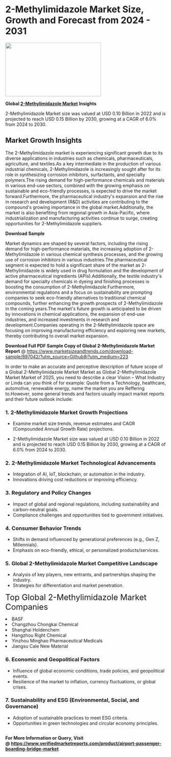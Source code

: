 <H1>2-Methylimidazole Market Size, Growth and Forecast from 2024 - 2031</H1><img class="aligncenter size-medium wp-image-584254" src="https://thirdeyenews.in/wp-content/uploads/2024/09/Global-Market-Research-300x168.jpeg" alt="" width="300" height="168" /><p><strong>Global&nbsp;<a href="https://www.marketsizeandtrends.com/download-sample/897042/?utm_source=Github8j?utm_medium=223">2-Methylimidazole Market</a> Insights</strong></p><p>2-Methylimidazole Market size was valued at USD 0.10 Billion in 2022 and is projected to reach USD 0.15 Billion by 2030, growing at a CAGR of 6.0% from 2024 to 2030.</p><p><h2>Market Growth Insights</h2> <p>The 2-Methylimidazole market is experiencing significant growth due to its diverse applications in industries such as chemicals, pharmaceuticals, agriculture, and textiles.As a key intermediate in the production of various industrial chemicals, 2-Methylimidazole is increasingly sought after for its role in synthesizing corrosion inhibitors, surfactants, and specialty polymers.The rising demand for high-performance chemicals and materials in various end-use sectors, combined with the growing emphasis on sustainable and eco-friendly processes, is expected to drive the market forward.Furthermore, the pharmaceutical industry's expansion and the rise in research and development (R&D) activities are contributing to the compound's growing importance in the global market.Additionally, the market is also benefiting from regional growth in Asia-Pacific, where industrialization and manufacturing activities continue to surge, creating opportunities for 2-Methylimidazole suppliers.</p> <p><strong>Download Sample</strong></p> <p>Market dynamics are shaped by several factors, including the rising demand for high-performance materials, the increasing adoption of 2-Methylimidazole in various chemical synthesis processes, and the growing use of corrosion inhibitors in various industries.The pharmaceutical segment is expected to hold a significant share of the market as 2-Methylimidazole is widely used in drug formulation and the development of active pharmaceutical ingredients (APIs).Additionally, the textile industry's demand for specialty chemicals in dyeing and finishing processes is boosting the consumption of 2-Methylimidazole.Furthermore, environmental regulations and a focus on sustainability are prompting companies to seek eco-friendly alternatives to traditional chemical compounds, further enhancing the growth prospects of 2-Methylimidazole in the coming years.The market's future growth is anticipated to be driven by innovations in chemical applications, the expansion of end-use industries, and increased investments in research and development.Companies operating in the 2-Methylimidazole space are focusing on improving manufacturing efficiency and exploring new markets, thereby contributing to overall market expansion.</p> <p><span class=""><strong>Download Full PDF Sample Copy of Global 2-Methylimidazole Market Report</strong> @ <a href="https://www.marketsizeandtrends.com/download-sample/897042/?utm_source=Github8j?utm_medium=223" target="_blank">https://www.marketsizeandtrends.com/download-sample/897042/?utm_source=Github8j?utm_medium=223</a></span></p><p>In order to make an accurate and perceptive description of future scope of a Global&nbsp;2-Methylimidazole Market Market as Global&nbsp;2-Methylimidazole Market Market of 2025, you need to describe a clear Vision &ndash; What Industry or Linda can you think of for example: Quote from a Technology, healthcare, automotive, renewable energy, name the market you are Reffering to.However, some general trends and factors usually impact market reports and their future outlook include:</p><h3>1.&nbsp;<strong>2-Methylimidazole Market Growth Projections</strong></h3><ul><li>Examine market size trends, revenue estimates and CAGR (Compounded Annual Growth Rate) projections.</li><li><p>2-Methylimidazole Market size was valued at USD 0.10 Billion in 2022 and is projected to reach USD 0.15 Billion by 2030, growing at a CAGR of 6.0% from 2024 to 2030.</p></li></ul><h3>2.&nbsp;<strong>2-Methylimidazole Market Technological Advancements</strong></h3><ul><li>Integration of AI, IoT, blockchain, or automation in the industry.</li><li>Innovations driving cost reductions or improving efficiency.</li></ul><h3>3.&nbsp;<strong>Regulatory and Policy Changes</strong></h3><ul><li>Impact of global and regional regulations, including sustainability and carbon-neutral goals.</li><li>Compliance challenges and opportunities tied to government initiatives.</li></ul><h3>4.&nbsp;<strong>Consumer Behavior Trends</strong></h3><ul><li>Shifts in demand influenced by generational preferences (e.g., Gen Z, Millennials).</li><li>Emphasis on eco-friendly, ethical, or personalized products/services.</li></ul><h3>5.&nbsp;<strong>Global 2-Methylimidazole Market Competitive Landscape</strong></h3><ul><li>Analysis of key players, new entrants, and partnerships shaping the industry.</li><li>Strategies for differentiation and market penetration.</li></ul><p data-pm-slice="1 1 []"><span style="color: inherit; font-family: inherit; font-size: 25px;">Top Global 2-Methylimidazole Market Companies</span></p><div class="" data-test-id=""><p><li>BASF</li><li> Changzhou Chongkai Chemical</li><li> Shanghai Holdenchem</li><li> Hangzhou Right Chemical</li><li> Yinzhou Minghao Pharmaceutical Medicals</li><li> Jiangsu Cale New Material</li></p></div><h3>6.&nbsp;<strong>Economic and Geopolitical Factors</strong></h3><ul><li>Influence of global economic conditions, trade policies, and geopolitical events.</li><li>Resilience of the market to inflation, currency fluctuations, or global crises.</li></ul><h3>7.&nbsp;<strong>Sustainability and ESG (Environmental, Social, and Governance)</strong></h3><ul><li>Adoption of sustainable practices to meet ESG criteria.</li><li>Opportunities in green technologies and circular economy principles.</li></ul><h2><strong style="font-size: 14px;">For More Information or Query, Visit @&nbsp;</strong><a style="background-color: #ffffff; font-size: 14px;" href="https://www.marketsizeandtrends.com/report/2-methylimidazole-market/" target="_blank">https://www.verifiedmarketreports.com/product/airport-passenger-boarding-bridge-market</a></h2>